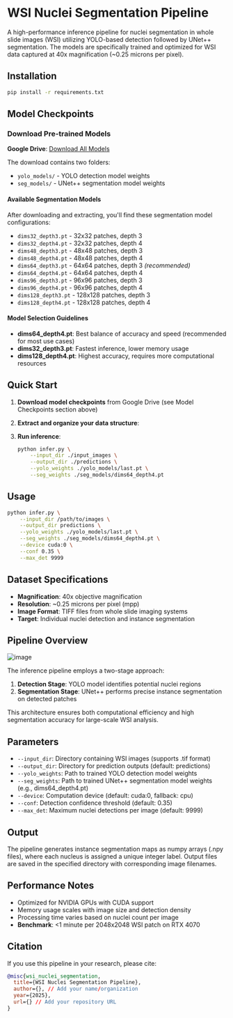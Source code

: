 # WSI Nuclei Segmentation Pipeline

A high-performance inference pipeline for nuclei segmentation in whole slide images (WSI) utilizing YOLO-based detection followed by UNet++ segmentation. The models are specifically trained and optimized for WSI data captured at 40x magnification (~0.25 microns per pixel).

## Installation

```bash
pip install -r requirements.txt
```

## Model Checkpoints

### Download Pre-trained Models

**Google Drive**: [Download All Models](https://drive.google.com/drive/folders/10Xfz6HNIyh0XmT1N7UO1u5r0FUXoxtaG?usp=drive_link)

The download contains two folders:
- `yolo_models/` - YOLO detection model weights
- `seg_models/` - UNet++ segmentation model weights

#### Available Segmentation Models
After downloading and extracting, you'll find these segmentation model configurations:
- `dims32_depth3.pt` - 32x32 patches, depth 3
- `dims32_depth4.pt` - 32x32 patches, depth 4
- `dims48_depth3.pt` - 48x48 patches, depth 3
- `dims48_depth4.pt` - 48x48 patches, depth 4
- `dims64_depth3.pt` - 64x64 patches, depth 3 *(recommended)*
- `dims64_depth4.pt` - 64x64 patches, depth 4 
- `dims96_depth3.pt` - 96x96 patches, depth 3
- `dims96_depth4.pt` - 96x96 patches, depth 4
- `dims128_depth3.pt` - 128x128 patches, depth 3
- `dims128_depth4.pt` - 128x128 patches, depth 4

#### Model Selection Guidelines
- **dims64_depth4.pt**: Best balance of accuracy and speed (recommended for most use cases)
- **dims32_depth3.pt**: Fastest inference, lower memory usage
- **dims128_depth4.pt**: Highest accuracy, requires more computational resources



## Quick Start

1. **Download model checkpoints** from Google Drive (see Model Checkpoints section above)
2. **Extract and organize your data structure**:

3. **Run inference**:
   ```bash
   python infer.py \
       --input_dir ./input_images \
       --output_dir ./predictions \
       --yolo_weights ./yolo_models/last.pt \
       --seg_weights ./seg_models/dims64_depth4.pt
   ```

## Usage

```bash
python infer.py \
    --input_dir /path/to/images \
    --output_dir predictions \
    --yolo_weights ./yolo_models/last.pt \
    --seg_weights ./seg_models/dims64_depth4.pt \
    --device cuda:0 \
    --conf 0.35 \
    --max_det 9999
```

## Dataset Specifications

- **Magnification**: 40x objective magnification
- **Resolution**: ~0.25 microns per pixel (mpp)
- **Image Format**: TIFF files from whole slide imaging systems
- **Target**: Individual nuclei detection and instance segmentation

## Pipeline Overview
![image](infer_diagram.png) 

The inference pipeline employs a two-stage approach:
1. **Detection Stage**: YOLO model identifies potential nuclei regions
2. **Segmentation Stage**: UNet++ performs precise instance segmentation on detected patches

This architecture ensures both computational efficiency and high segmentation accuracy for large-scale WSI analysis.

## Parameters

- `--input_dir`: Directory containing WSI images (supports .tif format)
- `--output_dir`: Directory for prediction outputs (default: predictions)
- `--yolo_weights`: Path to trained YOLO detection model weights
- `--seg_weights`: Path to trained UNet++ segmentation model weights (e.g., dims64_depth4.pt)
- `--device`: Computation device (default: cuda:0, fallback: cpu)
- `--conf`: Detection confidence threshold (default: 0.35)
- `--max_det`: Maximum nuclei detections per image (default: 9999)

## Output

The pipeline generates instance segmentation maps as numpy arrays (.npy files), where each nucleus is assigned a unique integer label. Output files are saved in the specified directory with corresponding image filenames.

## Performance Notes

- Optimized for NVIDIA GPUs with CUDA support
- Memory usage scales with image size and detection density
- Processing time varies based on nuclei count per image
- **Benchmark**: <1 minute per 2048x2048 WSI patch on RTX 4070

## Citation

If you use this pipeline in your research, please cite:

```bibtex
@misc{wsi_nuclei_segmentation,
  title={WSI Nuclei Segmentation Pipeline},
  author={}, // Add your name/organization
  year={2025},
  url={} // Add your repository URL
}
```
